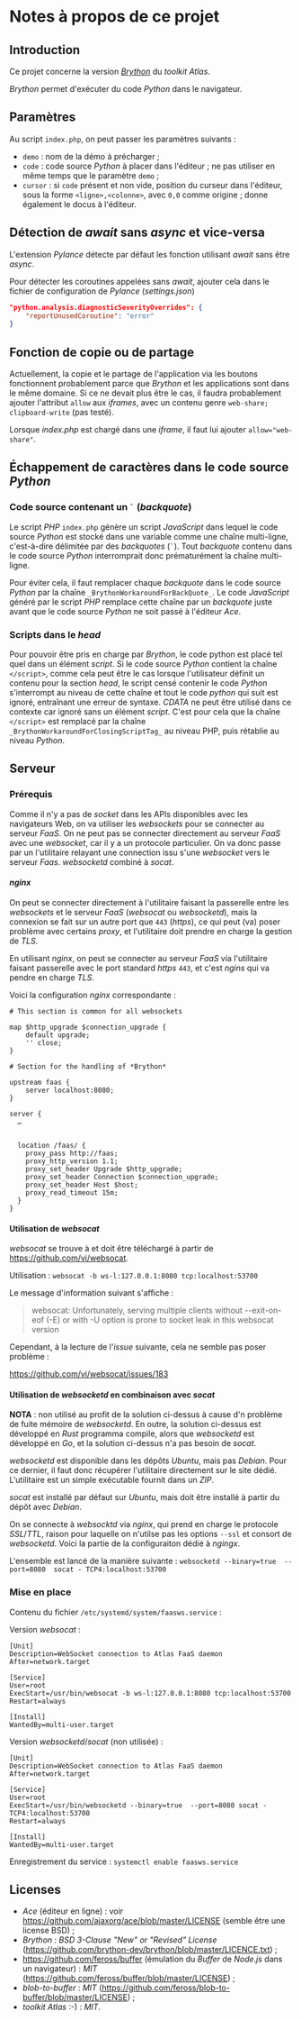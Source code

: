 # Notes à propos de ce projet

## Introduction

Ce projet concerne la version [*Brython*](httpd://brython.info) du *toolkit* *Atlas*.

*Brython* permet d'exécuter du code *Python* dans le navigateur.

## Paramètres

Au script `index.php`, on peut passer les paramètres suivants :
- `demo` : nom de la démo à précharger ;
- `code` : code source *Python* à placer dans l'éditeur ; ne pas utiliser en même temps que le paramètre `demo` ;
- `cursor` : si `code` présent et non vide, position du curseur dans l'éditeur, sous la forme `<ligne>,<colonne>`, avec `0,0` comme origine ; donne également le docus à l'éditeur.

## Détection de *await* sans *async* et vice-versa

L'extension *Pylance* détecte par défaut les fonction utilisant *await* sans être *async*.

Pour détecter les coroutines appelées sans *await*, ajouter cela dans le fichier de configuration de *Pylance* (*settings.json*)

```json
"python.analysis.diagnosticSeverityOverrides": {
    "reportUnusedCoroutine": "error"
}
```

## Fonction de copie ou de partage

Actuellement, la copie et le partage de l'application via les boutons fonctionnent probablement parce que *Brython* et les applications sont dans le même domaine. Si ce ne devait plus être le cas, il faudra probablement ajouter l'attribut `allow` aux *iframes*, avec un contenu genre `web-share; clipboard-write` (pas testé).

Lorsque *index.php* est chargé dans une *iframe*, il faut lui ajouter `allow="web-share"`.

## Échappement de caractères dans le code source *Python*

### Code source contenant un `` ` `` (*backquote*)

Le script *PHP* `index.php` génère un script *JavaScript* dans lequel le code source *Python* est stocké dans une variable comme une chaîne multi-ligne, c'est-à-dire délimitée par des *backquotes* (`` ` ``). Tout *backquote* contenu dans le code source *Python* interromprait donc prématurément la chaîne multi-ligne.

Pour éviter cela, il faut remplacer chaque *backquote* dans le code source *Python* par la chaîne `_BrythonWorkaroundForBackQuote_`. Le code *JavaScript* généré par le script *PHP* remplace cette chaîne par un *backquote* juste avant que le code source *Python* ne soit passé à l'éditeur *Ace*.

### Scripts dans le *head*

Pour pouvoir être pris en charge par *Brython*, le code python est placé tel quel dans un élément *script*. Si le code source *Python* contient la chaîne `</script>`, comme cela peut être le cas lorsque l'utilisateur définit un contenu pour la section *head*, le script censé contenir le code *Python* s'interrompt au niveau de cette chaîne et tout le code *python* qui suit est ignoré, entraînant une erreur de syntaxe. *CDATA* ne peut être utilisé dans ce contexte car ignoré sans un élément *script*. C'est pour cela que la chaîne `</script>` est remplacé par la chaîne `_BrythonWorkaroundForClosingScriptTag_` au niveau PHP, puis rétablie au niveau *Python*.

## Serveur

### Prérequis

Comme il n'y a pas de *socket* dans les APIs disponibles avec les navigateurs Web, on va utiliser les *websockets* pour se connecter au serveur *FaaS*. On ne peut pas se connecter  directement au serveur *FaaS* avec une *websocket*, car il y a un protocole particulier. On va donc passe par un l'utilitaire relayant une connection issu s'une *websocket* vers le serveur *Faas*. *websocketd* combiné à *socat*.


#### *nginx*

On peut se connecter directement à l'utilitaire faisant la passerelle entre les *websockets* et le serveur *FaaS* (*websocat* ou *websocketd*), mais la connexion se fait sur un autre port que `443` (*https*), ce qui peut (va) poser problème avec certains *proxy*, et l'utilitaire doit prendre en charge la gestion de *TLS*.

En utilisant *nginx*, on peut se connecter au serveur *FaaS* via l'utilitaire faisant passerelle avec le port standard *https* `443`, et c'est *ngins* qui va pendre en charge *TLS*.

Voici la configuration *nginx* correspondante :

```init
# This section is common for all websockets

map $http_upgrade $connection_upgrade {
    default upgrade;
    '' close;
}

# Section for the handling of *Brython*

upstream faas {
    server localhost:8080;
}

server {
  …


  location /faas/ {
    proxy_pass http://faas;
    proxy_http_version 1.1;
    proxy_set_header Upgrade $http_upgrade;
    proxy_set_header Connection $connection_upgrade;
    proxy_set_header Host $host;
    proxy_read_timeout 15m;
  }  
}
```

#### Utilisation de *websocat*

*websocat* se trouve à et doit être téléchargé à partir de <https://github.com/vi/websocat>.

Utilisation : `websocat -b ws-l:127.0.0.1:8080 tcp:localhost:53700`

Le message d'information suivant s'affiche :

> websocat: Unfortunately, serving multiple clients without --exit-on-eof (-E) or with -U option is prone to socket leak in this websocat version

Cependant, à la lecture de l'*issue* suivante, cela ne semble pas poser problème :

https://github.com/vi/websocat/issues/183

#### Utilisation de *websocketd* en combinaison avec *socat*

**NOTA** : non utilisé au profit de la solution ci-dessus à cause d'n problème de fuite mémoire de *websocketd*. En outre, la solution ci-dessus est développé en *Rust* programma compile, alors que *websocketd* est développé en *Go*, et la solution ci-dessus n'a pas besoin de *socat*.

*websocketd* est disponible dans les dépôts *Ubuntu*, mais pas *Debian*. Pour ce dernier, il faut donc récupérer l'utilitaire directement sur le site dédié. L'utilitaire est un simple exécutable fournit dans un *ZIP*.

*socat* est installé par défaut sur *Ubuntu*, mais doit être installé à partir du dépôt avec *Debian*.

On se connecte à *websocktd* via *nginx*, qui prend en charge le protocole *SSL*/*TTL*, raison pour laquelle on n'utilse pas les options `--ssl` et consort de *websocketd*. Voici la partie de la configuraiton dédié à *ngingx*.

L'ensemble est lancé de la manière suivante : `websocketd --binary=true  --port=8080  socat - TCP4:localhost:53700`


### Mise en place

Contenu du fichier `/etc/systemd/system/faasws.service` :

Version *websocat* :

```systemd
[Unit]
Description=WebSocket connection to Atlas FaaS daemon
After=network.target

[Service]
User=root
ExecStart=/usr/bin/websocat -b ws-l:127.0.0.1:8080 tcp:localhost:53700
Restart=always

[Install]
WantedBy=multi-user.target
```


Version *websocketd*/*socat* (non utilisée) :

```systemd
[Unit]
Description=WebSocket connection to Atlas FaaS daemon
After=network.target

[Service]
User=root
ExecStart=/usr/bin/websocketd --binary=true  --port=8080 socat - TCP4:localhost:53700
Restart=always

[Install]
WantedBy=multi-user.target
```

Enregistrement du service : `systemctl enable faasws.service`

## Licenses

- *Ace* (éditeur en ligne) : voir https://github.com/ajaxorg/ace/blob/master/LICENSE (semble être une license BSD) ;
- *Brython* : *BSD 3-Clause "New" or "Revised" License* (https://github.com/brython-dev/brython/blob/master/LICENCE.txt) ;
- https://github.com/feross/buffer (émulation du *Buffer* de *Node.js* dans un navigateur) : *MIT* (https://github.com/feross/buffer/blob/master/LICENSE) ;
- *blob-to-buffer* : *MIT* (https://github.com/feross/blob-to-buffer/blob/master/LICENSE) ;
- *toolkit* *Atlas* :-) : *MIT*.